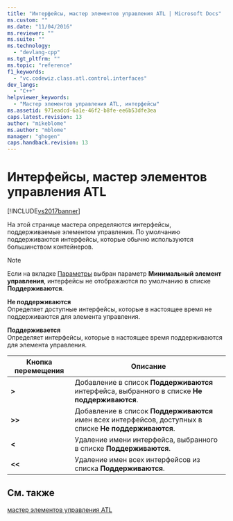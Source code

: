 ```yaml
---
title: "Интерфейсы, мастер элементов управления ATL | Microsoft Docs"
ms.custom: ""
ms.date: "11/04/2016"
ms.reviewer: ""
ms.suite: ""
ms.technology: 
  - "devlang-cpp"
ms.tgt_pltfrm: ""
ms.topic: "reference"
f1_keywords: 
  - "vc.codewiz.class.atl.control.interfaces"
dev_langs: 
  - "C++"
helpviewer_keywords: 
  - "Мастер элементов управления ATL, интерфейсы"
ms.assetid: 971eadcd-6a1e-46f2-b8fe-ee6b53dfe3ea
caps.latest.revision: 13
author: "mikeblome"
ms.author: "mblome"
manager: "ghogen"
caps.handback.revision: 13
---
```

# Интерфейсы, мастер элементов управления ATL
[!INCLUDE[vs2017banner](../../assembler/inline/includes/vs2017banner.md)]

На этой странице мастера определяются интерфейсы, поддерживаемые элементом управления.  По умолчанию поддерживаются интерфейсы, которые обычно используются большинством контейнеров.  
  
> [!NOTE]
>  Если на вкладке [Параметры](../../atl/reference/options-atl-control-wizard.md) выбран параметр **Минимальный элемент управления**, интерфейсы не отображаются по умолчанию в списке **Поддерживаются**.  
  
 **Не поддерживаются**  
 Определяет доступные интерфейсы, которые в настоящее время не поддерживаются для элемента управления.  
  
 **Поддерживается**  
 Определяет интерфейсы, которые в настоящее время поддерживаются для элемента управления.  
  
|Кнопка перемещения|Описание|  
|------------------------|--------------|  
|**\>**|Добавление в список **Поддерживаются** интерфейса, выбранного в списке **Не поддерживаются**.|  
|**\>\>**|Добавление в список **Поддерживаются** имен всех интерфейсов, доступных в списке **Не поддерживаются**.|  
|**\<**|Удаление имени интерфейса, выбранного в списке **Поддерживаются**.|  
|**\<\<**|Удаление имен всех интерфейсов из списка **Поддерживаются**.|  
  
## См. также  
 [мастер элементов управления ATL](../../atl/reference/atl-control-wizard.md)